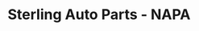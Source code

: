 ---
title: "Sterling Auto Parts - NAPA"
url: /two-harbors/sterling-auto-parts-napa/
shop: car parts
---